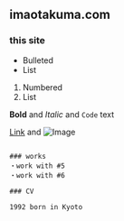 ## imaotakuma.com


### this site




- Bulleted
- List

1. Numbered
2. List

**Bold** and _Italic_ and `Code` text

[Link](url) and ![Image](src)
```

### works
・work with #5
・work with #6

### CV

1992 born in Kyoto
